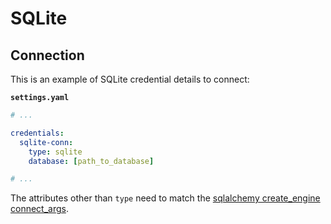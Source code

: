 # SQLite

## Connection

This is an example of SQLite credential details to connect:

**`settings.yaml`**

```yaml
# ...

credentials:
  sqlite-conn:
    type: sqlite
    database: [path_to_database]

# ...
```

The attributes other than `type` need to match the [sqlalchemy create_engine connect_args](https://docs.python.org/3/library/sqlite3.html#sqlite3.connect).
